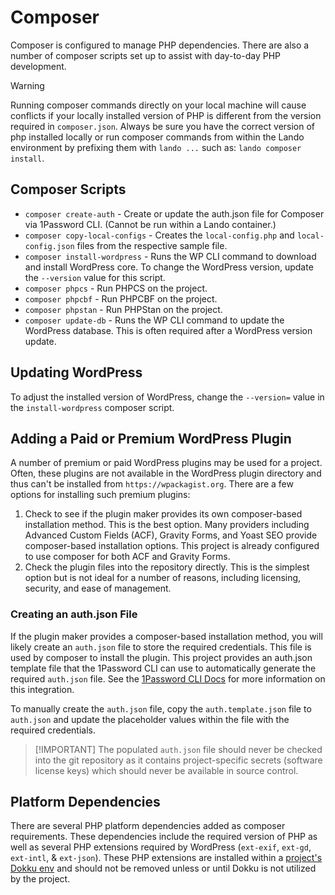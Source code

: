 # Composer

Composer is configured to manage PHP dependencies. There are also a number of composer scripts set up to assist with
day-to-day PHP development.

> [!WARNING]
> Running composer commands directly on your local machine will cause conflicts if your locally installed version of
> PHP is different from the version required in `composer.json`. Always be sure you have the correct version of php
> installed locally or run composer commands from within the Lando environment by prefixing them with `lando ...` such
> as: `lando composer install`.

## Composer Scripts

* `composer create-auth` - Create or update the auth.json file for Composer via 1Password CLI. (Cannot be run within a
  Lando container.)
* `composer copy-local-configs` - Creates the `local-config.php` and `local-config.json` files from the respective
  sample file.
* `composer install-wordpress` - Runs the WP CLI command to download and install WordPress core. To change the WordPress
  version, update the `--version` value for this script.
* `composer phpcs` - Run PHPCS on the project.
* `composer phpcbf` - Run PHPCBF on the project.
* `composer phpstan` - Run PHPStan on the project.
* `composer update-db` - Runs the WP CLI command to update the WordPress database. This is often required after a 
  WordPress version update.

## Updating WordPress

To adjust the installed version of WordPress, change the `--version=` value in the `install-wordpress` composer script.

## Adding a Paid or Premium WordPress Plugin

A number of premium or paid WordPress plugins may be used for a project. Often, these plugins are not available in the
WordPress plugin directory and thus can't be installed from `https://wpackagist.org`. There are a few options for
installing such premium plugins:

1. Check to see if the plugin maker provides its own composer-based installation method. This is the best option.
Many providers including Advanced Custom Fields (ACF), Gravity Forms, and Yoast SEO provide composer-based installation
options. This project is already configured to use composer for both ACF and Gravity Forms.
1. Check the plugin files into the repository directly. This is the simplest option but is not ideal for a number of
reasons, including licensing, security, and ease of management.

### Creating an auth.json File

If the plugin maker provides a composer-based installation method, you will likely create an `auth.json` file to 
store the required credentials. This file is used by composer to install the plugin. This project provides an 
auth.json template file that the 1Password CLI can use to automatically generate the required `auth.json` file. See the
[1Password CLI Docs](./1password-cli.md) for more information on this integration.

To manually create the `auth.json` file, copy the `auth.template.json` file to `auth.json` and update the placeholder 
values within the file with the required credentials.

> [!IMPORTANT] The populated `auth.json` file should never be checked into the git repository as it contains 
> project-specific secrets (software license keys) which should never be available in source control.

## Platform Dependencies

There are several PHP platform dependencies added as composer requirements. These dependencies include the required
version of PHP as well as several PHP extensions required by WordPress (`ext-exif`, `ext-gd`, `ext-intl`, & `ext-json`).
These PHP extensions are installed within a [project's Dokku env](actions.md#dokku-deployment-workflows) and should not 
be removed unless or until Dokku is not utilized by the project.

